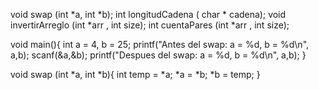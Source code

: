 void swap (int *a, int *b);
int longitudCadena ( char * cadena);
void invertirArreglo (int *arr , int size);
int cuentaPares (int *arr , int size);

void main(){
int a = 4, b = 25;
printf("Antes del swap: a = %d, b = %d\n", a,b);
scanf(&a,&b);
printf("Despues del swap: a = %d, b = %d\n", a,b);
}

void swap (int *a, int *b){
  int temp = *a;
  *a = *b;
  *b = temp;
}

